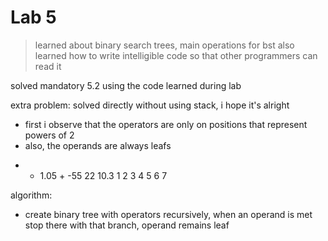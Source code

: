 # Lab 5

> learned about binary search trees, main operations for bst
also learned how to write intelligible code so that other programmers can read it

solved mandatory 5.2 using the code learned during lab

extra problem: solved directly without using stack, i hope it's alright
- first i observe that the operators are only on positions that represent powers of 2
- also, the operands are always leafs
*  -  1.05  +  -55  22  10.3
1  2   3    4   5   6     7

algorithm:
- create binary tree with operators recursively, when an operand is met stop there with that branch, operand remains leaf


